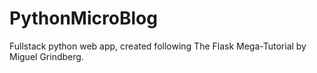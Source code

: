 # PythonMicroBlog
Fullstack python web app, created following The Flask Mega-Tutorial by Miguel Grindberg.
